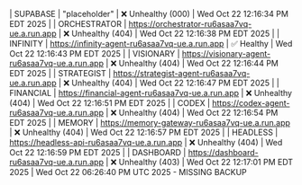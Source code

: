| SUPABASE | "placeholder" | ❌ Unhealthy (000) | Wed Oct 22 12:16:34 PM EDT 2025 |
| ORCHESTRATOR | https://orchestrator-ru6asaa7vq-ue.a.run.app | ❌ Unhealthy (404) | Wed Oct 22 12:16:38 PM EDT 2025 |
| INFINITY | https://infinity-agent-ru6asaa7vq-ue.a.run.app | ✅ Healthy | Wed Oct 22 12:16:43 PM EDT 2025 |
| VISIONARY | https://visionary-agent-ru6asaa7vq-ue.a.run.app | ❌ Unhealthy (404) | Wed Oct 22 12:16:44 PM EDT 2025 |
| STRATEGIST | https://strategist-agent-ru6asaa7vq-ue.a.run.app | ❌ Unhealthy (404) | Wed Oct 22 12:16:47 PM EDT 2025 |
| FINANCIAL | https://financial-agent-ru6asaa7vq-ue.a.run.app | ❌ Unhealthy (404) | Wed Oct 22 12:16:51 PM EDT 2025 |
| CODEX | https://codex-agent-ru6asaa7vq-ue.a.run.app | ❌ Unhealthy (404) | Wed Oct 22 12:16:54 PM EDT 2025 |
| MEMORY | https://memory-gateway-ru6asaa7vq-ue.a.run.app | ❌ Unhealthy (404) | Wed Oct 22 12:16:57 PM EDT 2025 |
| HEADLESS | https://headless-api-ru6asaa7vq-ue.a.run.app | ❌ Unhealthy (404) | Wed Oct 22 12:16:59 PM EDT 2025 |
| DASHBOARD | https://dashboard-ru6asaa7vq-ue.a.run.app | ❌ Unhealthy (403) | Wed Oct 22 12:17:01 PM EDT 2025 |
Wed Oct 22 06:26:40 PM UTC 2025 - MISSING BACKUP
